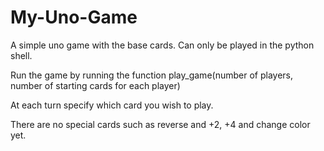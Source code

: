 # My-Uno-Game
A simple uno game with the base cards. Can only be played in the python shell. 

Run the game by running the function play_game(number of players, number of starting cards for each player)

At each turn specify which card you wish to play. 

There are no special cards such as reverse and +2, +4 and change color yet.
